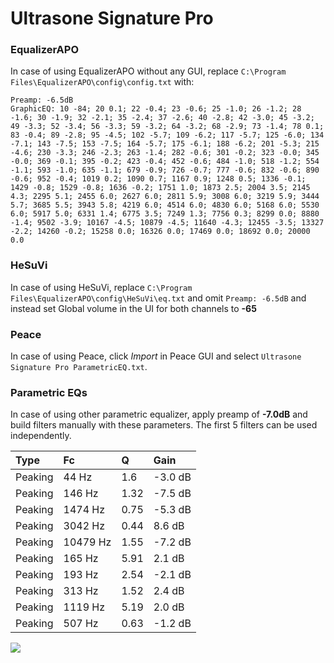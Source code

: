 # Ultrasone Signature Pro

### EqualizerAPO
In case of using EqualizerAPO without any GUI, replace `C:\Program Files\EqualizerAPO\config\config.txt`
with:
```
Preamp: -6.5dB
GraphicEQ: 10 -84; 20 0.1; 22 -0.4; 23 -0.6; 25 -1.0; 26 -1.2; 28 -1.6; 30 -1.9; 32 -2.1; 35 -2.4; 37 -2.6; 40 -2.8; 42 -3.0; 45 -3.2; 49 -3.3; 52 -3.4; 56 -3.3; 59 -3.2; 64 -3.2; 68 -2.9; 73 -1.4; 78 0.1; 83 -0.4; 89 -2.8; 95 -4.5; 102 -5.7; 109 -6.2; 117 -5.7; 125 -6.0; 134 -7.1; 143 -7.5; 153 -7.5; 164 -5.7; 175 -6.1; 188 -6.2; 201 -5.3; 215 -4.6; 230 -3.3; 246 -2.3; 263 -1.4; 282 -0.6; 301 -0.2; 323 -0.0; 345 -0.0; 369 -0.1; 395 -0.2; 423 -0.4; 452 -0.6; 484 -1.0; 518 -1.2; 554 -1.1; 593 -1.0; 635 -1.1; 679 -0.9; 726 -0.7; 777 -0.6; 832 -0.6; 890 -0.6; 952 -0.4; 1019 0.2; 1090 0.7; 1167 0.9; 1248 0.5; 1336 -0.1; 1429 -0.8; 1529 -0.8; 1636 -0.2; 1751 1.0; 1873 2.5; 2004 3.5; 2145 4.3; 2295 5.1; 2455 6.0; 2627 6.0; 2811 5.9; 3008 6.0; 3219 5.9; 3444 5.7; 3685 5.5; 3943 5.8; 4219 6.0; 4514 6.0; 4830 6.0; 5168 6.0; 5530 6.0; 5917 5.0; 6331 1.4; 6775 3.5; 7249 1.3; 7756 0.3; 8299 0.0; 8880 -1.4; 9502 -3.9; 10167 -4.5; 10879 -4.5; 11640 -4.3; 12455 -3.5; 13327 -2.2; 14260 -0.2; 15258 0.0; 16326 0.0; 17469 0.0; 18692 0.0; 20000 0.0
```

### HeSuVi
In case of using HeSuVi, replace `C:\Program Files\EqualizerAPO\config\HeSuVi\eq.txt` and omit `Preamp:
-6.5dB` and instead set Global volume in the UI for both channels to **-65**

### Peace
In case of using Peace, click *Import* in Peace GUI and select `Ultrasone Signature Pro ParametricEQ.txt`.

### Parametric EQs
In case of using other parametric equalizer, apply preamp of **-7.0dB** and build filters manually with
these parameters. The first 5 filters can be used independently.

| Type    | Fc       |    Q | Gain    |
|:--------|:---------|:-----|:--------|
| Peaking | 44 Hz    | 1.6  | -3.0 dB |
| Peaking | 146 Hz   | 1.32 | -7.5 dB |
| Peaking | 1474 Hz  | 0.75 | -5.3 dB |
| Peaking | 3042 Hz  | 0.44 | 8.6 dB  |
| Peaking | 10479 Hz | 1.55 | -7.2 dB |
| Peaking | 165 Hz   | 5.91 | 2.1 dB  |
| Peaking | 193 Hz   | 2.54 | -2.1 dB |
| Peaking | 313 Hz   | 1.52 | 2.4 dB  |
| Peaking | 1119 Hz  | 5.19 | 2.0 dB  |
| Peaking | 507 Hz   | 0.63 | -1.2 dB |

![](https://raw.githubusercontent.com/jaakkopasanen/AutoEq/master/results/headphonecom/sbaf-serious/Ultrasone%20Signature%20Pro/Ultrasone%20Signature%20Pro.png)
